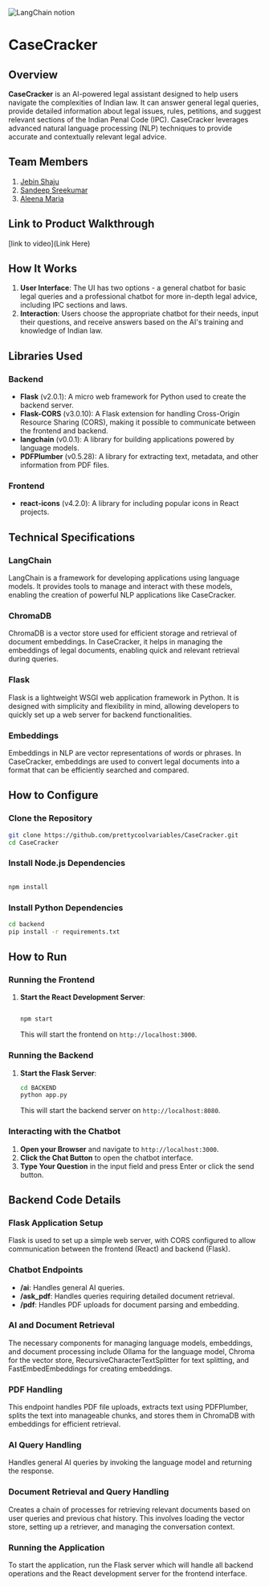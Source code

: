 

![LangChain notion](https://github.com/TH-Activities/saturday-hack-night-template/assets/117498997/af58a18d-932c-4ee7-870b-20820cfa3f3f)




# CaseCracker 

## Overview
**CaseCracker** is an AI-powered legal assistant designed to help users navigate the complexities of Indian law. It can answer general legal queries, provide detailed information about legal issues, rules, petitions, and suggest relevant sections of the Indian Penal Code (IPC). CaseCracker leverages advanced natural language processing (NLP) techniques to provide accurate and contextually relevant legal advice.

## Team Members
1. [Jebin Shaju](https://github.com/jebinshaju)
2. [Sandeep Sreekumar](https://github.com/sandeepsreekumar4067)
3. [Aleena Maria](https://github.com/prettycoolvariables)

## Link to Product Walkthrough
[link to video](Link Here)

## How It Works
1. **User Interface**: The UI has two options - a general chatbot for basic legal queries and a professional chatbot for more in-depth legal advice, including IPC sections and laws.
2. **Interaction**: Users choose the appropriate chatbot for their needs, input their questions, and receive answers based on the AI's training and knowledge of Indian law.

## Libraries Used
### Backend
- **Flask** (v2.0.1): A micro web framework for Python used to create the backend server.
- **Flask-CORS** (v3.0.10): A Flask extension for handling Cross-Origin Resource Sharing (CORS), making it possible to communicate between the frontend and backend.
- **langchain** (v0.0.1): A library for building applications powered by language models.
- **PDFPlumber** (v0.5.28): A library for extracting text, metadata, and other information from PDF files.

### Frontend
- **react-icons** (v4.2.0): A library for including popular icons in React projects.

## Technical Specifications

### LangChain
LangChain is a framework for developing applications using language models. It provides tools to manage and interact with these models, enabling the creation of powerful NLP applications like CaseCracker.

### ChromaDB
ChromaDB is a vector store used for efficient storage and retrieval of document embeddings. In CaseCracker, it helps in managing the embeddings of legal documents, enabling quick and relevant retrieval during queries.

### Flask
Flask is a lightweight WSGI web application framework in Python. It is designed with simplicity and flexibility in mind, allowing developers to quickly set up a web server for backend functionalities.

### Embeddings
Embeddings in NLP are vector representations of words or phrases. In CaseCracker, embeddings are used to convert legal documents into a format that can be efficiently searched and compared.

## How to Configure

### Clone the Repository
```sh
git clone https://github.com/prettycoolvariables/CaseCracker.git
cd CaseCracker
```

### Install Node.js Dependencies
```sh

npm install
```

### Install Python Dependencies
```sh
cd backend
pip install -r requirements.txt
```

## How to Run

### Running the Frontend
1. **Start the React Development Server**:
    ```sh
   
    npm start
    ```
    This will start the frontend on `http://localhost:3000`.

### Running the Backend
1. **Start the Flask Server**:
    ```sh
    cd BACKEND
    python app.py
    ```
    This will start the backend server on `http://localhost:8080`.

### Interacting with the Chatbot
1. **Open your Browser** and navigate to `http://localhost:3000`.
2. **Click the Chat Button** to open the chatbot interface.
3. **Type Your Question** in the input field and press Enter or click the send button.

## Backend Code Details

### Flask Application Setup
Flask is used to set up a simple web server, with CORS configured to allow communication between the frontend (React) and backend (Flask).

### Chatbot Endpoints
- **/ai**: Handles general AI queries.
- **/ask_pdf**: Handles queries requiring detailed document retrieval.
- **/pdf**: Handles PDF uploads for document parsing and embedding.

### AI and Document Retrieval
The necessary components for managing language models, embeddings, and document processing include Ollama for the language model, Chroma for the vector store, RecursiveCharacterTextSplitter for text splitting, and FastEmbedEmbeddings for creating embeddings.

### PDF Handling
This endpoint handles PDF file uploads, extracts text using PDFPlumber, splits the text into manageable chunks, and stores them in ChromaDB with embeddings for efficient retrieval.

### AI Query Handling
Handles general AI queries by invoking the language model and returning the response.

### Document Retrieval and Query Handling
Creates a chain of processes for retrieving relevant documents based on user queries and previous chat history. This involves loading the vector store, setting up a retriever, and managing the conversation context.

### Running the Application
To start the application, run the Flask server which will handle all backend operations and the React development server for the frontend interface.





